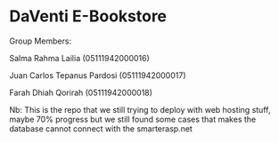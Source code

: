 # DaVenti E-Bookstore

Group Members:

Salma Rahma Lailia 		(05111942000016) 

Juan Carlos Tepanus Pardosi 	(05111942000017) 

Farah Dhiah Qorirah 		(05111942000018) 

Nb:
This is the repo that we still trying to deploy with web hosting stuff, maybe 70% progress but we still found some cases that makes the database cannot connect with the smarterasp.net
